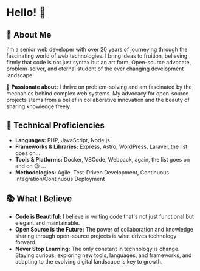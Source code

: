 # Hello! 👋

## 🚀 About Me
I'm a senior web developer with over 20 years of journeying through the fascinating world of web technologies. I bring ideas to fruition, believing firmly that code is not just syntax but an art form. Open-source advocate, problem-solver, and eternal student of the ever changing development landscape.

🔭 **Passionate about:** I thrive on problem-solving and am fascinated by the mechanics behind complex web systems. My advocacy for open-source projects stems from a belief in collaborative innovation and the beauty of sharing knowledge freely.

## 💼 Technical Proficiencies
- **Languages:** PHP, JavaScript, Node.js
- **Frameworks & Libraries:** Express, Astro, WordPress, Laravel, the list goes on...
- **Tools & Platforms:** Docker, VSCode, Webpack, again, the list goes on and on 😉 ... 
- **Methodologies:** Agile, Test-Driven Development, Continuous Integration/Continuous Deployment

## 📚 What I Believe
- **Code is Beautiful:** I believe in writing code that's not just functional but elegant and maintainable.
- **Open Source is the Future:** The power of collaboration and knowledge sharing through open-source projects is what drives technology forward.
- **Never Stop Learning:** The only constant in technology is change. Staying curious, exploring new tools, languages, and frameworks, and adapting to the evolving digital landscape is key to growth.

